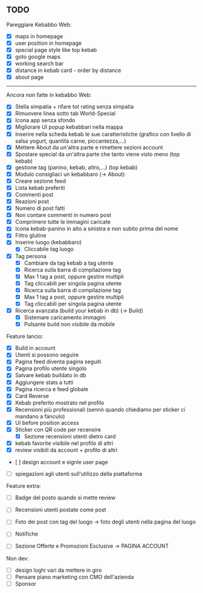 ## TODO

Pareggiare Kebabbo Web:

- [x] maps in homepage
- [x] user position in homepage
- [x] special page style like top kebab
- [x] goto google maps
- [x] working search bar
- [x] distance in kebab card - order by distance
- [x] about page

---

Ancora non fatte in kebabbo Web:

- [x] Stella simpatia + rifare tot rating senza simpatia
- [x] Rimuovere linea sotto tab World-Special
- [x] Icona app senza sfondo
- [x] Migliorare UI popup kebabbari nella mappa
- [x] Inserire nella scheda kebab le sue caratteristiche (grafico con livello di salsa yogurt, quantità carne, piccantezza,...)
- [x] Mettere About da un'altra parte e rimettere sezioni account
- [x] Spostare special da un'altra parte che tanto viene visto meno (top kebab)
- [x] gestione tag (panino, kebab, altro,...) (top kebab)
- [x] Modulo consigliaci un kebabbaro (-> About)
- [x] Creare sezione feed
- [x] Lista kebab preferiti
- [x] Commenti post
- [x] Reazioni post
- [x] Numero di post fatti
- [x] Non contare commenti in numero post
- [x] Comprimere tutte le immagini caricate
- [x] Icona kebab-panino in alto a sinistra e non subito prima del nome
- [x] Filtro glutine
- [x] Inserire luogo (kebabbaro)
    - [x] Cliccabile tag luogo
- [x] Tag persona
    - [x] Cambiare da tag kebab a tag utente
    - [x] Ricerca sulla barra di compilazione tag
    - [x] Max 1 tag a post, oppure gestire multipli
    - [x] Tag cliccabili per singola pagina utente
    - [x] Ricerca sulla barra di compilazione tag
    - [x] Max 1 tag a post, oppure gestire multipli
    - [x] Tag cliccabili per singola pagina utente
- [x] Ricerca avanzata (build your kebab in db) (-> Build)
    - [x] Sistemare caricamento immagini
    - [x] Pulsante build non visibile da mobile

Feature lancio:
- [x] Build in account
- [x] Utenti si possono seguire
- [x] Pagina feed diventa pagina seguiti
- [x] Pagina profilo utente singolo
- [x] Salvare kebab buildato in db
- [x] Aggiungere stats a tutti
- [x] Pagina ricerca e feed globale
- [x] Card Reverse
- [x] Kebab preferito mostrato nel profilo
- [x] Recensioni più professionali (sennò quando chiediamo per sticker ci mandano a fanculo)
- [x] UI before position access
- [x] Sticker con QR code per recensire
    - [x] Sezione recensioni utenti dietro card
- [x] kebab favorite visibile nel profilo di altri
- [x] review visibili da account + profilo di altri

- [ ] design account e signle user page
- [ ] spiegazioni agli utenti sull'utilizzo della piattaforma

Feature extra:
- [ ] Badge del posto quando si mette review
- [ ] Recensioni utenti postate come post
- [ ] Foto dei post con tag del luogo -> foto degli utenti nella pagina del luogo
- [ ] Notifiche
- [ ] Sezione Offerte e Promozioni Esclusive -> PAGINA ACCOUNT


Non dev:

- [ ] design loghi vari da mettere in giro
- [ ] Pensare piano marketing con CMO dell'azienda
- [ ] Sponsor
